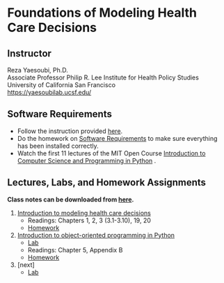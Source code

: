 # Foundations of Modeling Health Care Decisions


## Instructor

Reza Yaesoubi, Ph.D.\
Associate Professor 
Philip R. Lee Institute for Health Policy Studies\
University of California San Francisco\
https://yaesoubilab.ucsf.edu/

## Software Requirements
- Follow the instruction provided [here](files/software_requirement.md).
- Do the homework on [Software Requirements](https://classroom.github.com/a/-iB92UDl) to make sure everything has been installed correctly. 
- Watch the first 11 lectures of the MIT Open Course [Introduction to Computer Science and Programming in Python](https://ocw.mit.edu/courses/electrical-engineering-and-computer-science/6-0001-introduction-to-computer-science-and-programming-in-python-fall-2016/lecture-videos/) . 

## Lectures, Labs, and Homework Assignments

**Class notes can be downloaded from [here](https://ucsfonline-my.sharepoint.com/:b:/g/personal/reza_yaesoubi_ucsf_edu/ES1AqbsqHzVBtkAhtPQkkigBhedkzaydJtVzfmAs1Uoj0g?e=zsgdSB).**

1. [Introduction to modeling health care decisions](https://ucsfonline-my.sharepoint.com/:v:/g/personal/reza_yaesoubi_ucsf_edu/EcZgRp6b1tdMqDdGhAWp4ocBMZHzPyVDKNNyTWez2hVBMQ?e=TcVJc2)
   - Readings: Chapters 1, 2, 3 (3.1-3.10), 19, 20
   - [Homework](https://classroom.github.com/a/Xb2zfzZY)
2. [Introduction to object-oriented programming in Python](https://ucsfonline-my.sharepoint.com/:v:/g/personal/reza_yaesoubi_ucsf_edu/EdilAnioDmtEl4r-T6Sm0hYBWsV22jmARe5iZqAPpzkVKg?e=nPbHDo)
   - [Lab](https://classroom.github.com/a/rymIKm9x)
   - Readings: Chapter 5, Appendix B
   - [Homework](https://classroom.github.com/a/j3TcBU8s)
3. [next]
   - [Lab](https://classroom.github.com/a/E0hRmVyw) 
